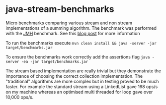 # java-stream-benchmarks
Micro benchmarks comparing various stream and non stream implementations of a summing algorithm. The benchmark was
performed with the [JMH](http://java-performance.info/jmh/) benchmark. 
See this [blog post](https://www.tobyhobson.co.uk/java-8-streams-performance/) for more information

To run the benchmarks execute `mvn clean install && java -server -jar target/benchmarks.jar`

To ensure the benchmarks work correctly add the assertions flag `java -server -ea -jar target/benchmarks.jar`

The stream based implementation are really trivial but they demonstrate the importance of choosing 
the correct collection implementation. The "traditional" algorithms are more complex but in testing proved to be
much faster. For example the standard stream using a LinkedList gave 168 ops/s on my machine whereas an optimised
multi threaded for loop gave over 10,000 ops/s. 


